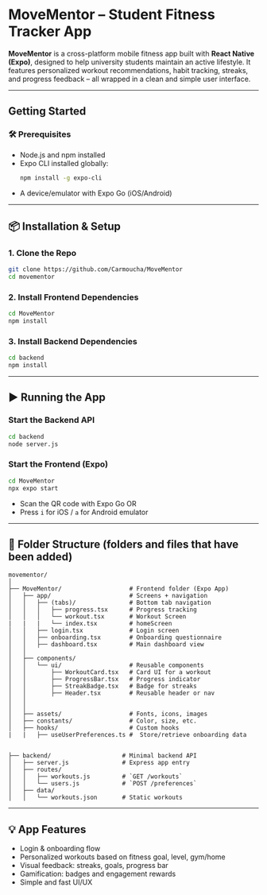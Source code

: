 # MoveMentor – Student Fitness Tracker App

**MoveMentor** is a cross-platform mobile fitness app built with **React Native (Expo)**, designed to help university students maintain an active lifestyle. It features personalized workout recommendations, habit tracking, streaks, and progress feedback – all wrapped in a clean and simple user interface.

---

## Getting Started

### 🛠 Prerequisites
- Node.js and npm installed
- Expo CLI installed globally:
  ```bash
  npm install -g expo-cli
  ```
- A device/emulator with Expo Go (iOS/Android)

---

## 📦 Installation & Setup

### 1. Clone the Repo
```bash
git clone https://github.com/Carmoucha/MoveMentor
cd movementor
```

### 2. Install Frontend Dependencies
```bash
cd MoveMentor
npm install
```

### 3. Install Backend Dependencies
```bash
cd backend
npm install
```

---

## ▶️ Running the App

### Start the Backend API
```bash
cd backend
node server.js
```

### Start the Frontend (Expo)
```bash
cd MoveMentor
npx expo start
```
- Scan the QR code with Expo Go OR
- Press `i` for iOS / `a` for Android emulator

---

## 📂 Folder Structure (folders and files that have been added)

```
movementor/
│
├── MoveMentor/                   # Frontend folder (Expo App)
│   ├── app/                      # Screens + navigation
│   │   ├── (tabs)/               # Bottom tab navigation
│   │   │   ├── progress.tsx      # Progress tracking
│   │   │   └── workout.tsx       # Workout Screen
|   |   |   └── index.tsx         # homeScreen
│   │   ├── login.tsx             # Login screen
│   │   ├── onboarding.tsx        # Onboarding questionnaire
│   │   ├── dashboard.tsx         # Main dashboard view
│   │
│   ├── components/
│   │   └── ui/                   # Reusable components
│   │       ├── WorkoutCard.tsx   # Card UI for a workout
│   │       ├── ProgressBar.tsx   # Progress indicator 
│   │       ├── StreakBadge.tsx   # Badge for streaks
│   │       ├── Header.tsx        # Reusable header or nav
│   │    
│   │
│   ├── assets/                   # Fonts, icons, images
│   ├── constants/                # Color, size, etc.
│   ├── hooks/                    # Custom hooks
|   |   ├── useUserPreferences.ts #  Store/retrieve onboarding data   


├── backend/                    # Minimal backend API
│   ├── server.js               # Express app entry
│   ├── routes/
│   │   ├── workouts.js         # `GET /workouts`
│   │   └── users.js            # `POST /preferences`
│   ├── data/
│   │   └── workouts.json       # Static workouts

```

---

## 💡 App Features

- Login & onboarding flow
- Personalized workouts based on fitness goal, level, gym/home
- Visual feedback: streaks, goals, progress bar
- Gamification: badges and engagement rewards
- Simple and fast UI/UX
